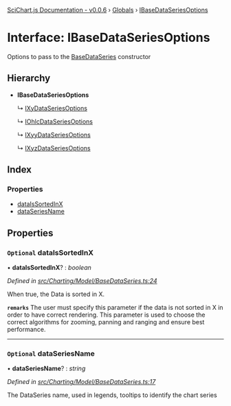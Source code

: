[SciChart.js Documentation - v0.0.6](../README.md) › [Globals](../globals.md) › [IBaseDataSeriesOptions](ibasedataseriesoptions.md)

# Interface: IBaseDataSeriesOptions

Options to pass to the [BaseDataSeries](../classes/basedataseries.md) constructor

## Hierarchy

* **IBaseDataSeriesOptions**

  ↳ [IXyDataSeriesOptions](ixydataseriesoptions.md)

  ↳ [IOhlcDataSeriesOptions](iohlcdataseriesoptions.md)

  ↳ [IXyyDataSeriesOptions](ixyydataseriesoptions.md)

  ↳ [IXyzDataSeriesOptions](ixyzdataseriesoptions.md)

## Index

### Properties

* [dataIsSortedInX](ibasedataseriesoptions.md#optional-dataissortedinx)
* [dataSeriesName](ibasedataseriesoptions.md#optional-dataseriesname)

## Properties

### `Optional` dataIsSortedInX

• **dataIsSortedInX**? : *boolean*

*Defined in [src/Charting/Model/BaseDataSeries.ts:24](https://github.com/ABTSoftware/SciChart.Dev/blob/ff9f38d289/Web/src/SciChart/src/Charting/Model/BaseDataSeries.ts#L24)*

When true, the Data is sorted in X.

**`remarks`** The user must specify this parameter if the data is not sorted in X
in order to have correct rendering. This parameter is used to choose the correct
algorithms for zooming, panning and ranging and ensure best performance.

___

### `Optional` dataSeriesName

• **dataSeriesName**? : *string*

*Defined in [src/Charting/Model/BaseDataSeries.ts:17](https://github.com/ABTSoftware/SciChart.Dev/blob/ff9f38d289/Web/src/SciChart/src/Charting/Model/BaseDataSeries.ts#L17)*

The DataSeries name, used in legends, tooltips to identify the chart series
